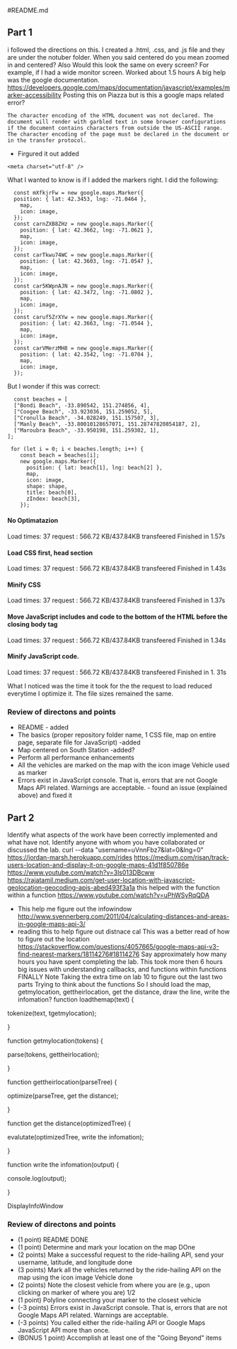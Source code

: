 #README.md
## Part 1
i followed the directions on this. I created a .html, .css, and .js file and they are under the notuber folder. 
When you said centered do you mean zoomed in and centered? Also Would this look the same on every screen? For example, if I had a wide monitor screen. 
Worked about 1.5 hours
 A big help was the google documentation.  
https://developers.google.com/maps/documentation/javascript/examples/marker-accessibility
Posting this on Piazza but is this a google maps related error?
```
The character encoding of the HTML document was not declared. The document will render with garbled text in some browser configurations if the document contains characters from outside the US-ASCII range. The character encoding of the page must be declared in the document or in the transfer protocol.
```
  - Firgured it out added 
  ```
  <meta charset="utf-8" />
  ```
What I wanted to know is if I added the markers right. I did the following:
```` 
  const mXfkjrFw = new google.maps.Marker({
  position: { lat: 42.3453, lng: -71.0464 },
    map,
    icon: image,
  });
  const carnZXB8ZHz = new google.maps.Marker({
    position: { lat: 42.3662, lng: -71.0621 },
    map,
    icon: image,
  });
  const carTkwu74WC = new google.maps.Marker({
    position: { lat: 42.3603, lng: -71.0547 },
    map,
    icon: image,
  });
  const car5KWpnAJN = new google.maps.Marker({
    position: { lat: 42.3472, lng: -71.0802 },
    map,
    icon: image,
  });
  const caruf5ZrXYw = new google.maps.Marker({
    position: { lat: 42.3663, lng: -71.0544 },
    map,
    icon: image,
  });
  const carVMerzMH8 = new google.maps.Marker({
    position: { lat: 42.3542, lng: -71.0704 },
    map,
    icon: image,
  });
  ````
 
 But I wonder if this was correct:
````
  const beaches = [
  ["Bondi Beach", -33.890542, 151.274856, 4],
  ["Coogee Beach", -33.923036, 151.259052, 5],
  ["Cronulla Beach", -34.028249, 151.157507, 3],
  ["Manly Beach", -33.80010128657071, 151.28747820854187, 2],
  ["Maroubra Beach", -33.950198, 151.259302, 1],
];

 for (let i = 0; i < beaches.length; i++) {
    const beach = beaches[i];
    new google.maps.Marker({
      position: { lat: beach[1], lng: beach[2] },
      map,
      icon: image,
      shape: shape,
      title: beach[0],
      zIndex: beach[3],
    });
````

#### No Optimatazion 
Load times:  37 request : 566.72 KB/437.84KB transfeered Finished in 1.57s
#### Load CSS first, head section
Load times:  37 request : 566.72 KB/437.84KB transfeered Finished in 1.43s
#### Minify CSS
Load times:  37 request : 566.72 KB/437.84KB transfeered Finished in 1.37s
#### Move JavaScript includes and code to the bottom of the HTML before the closing body tag
Load times:  37 request : 566.72 KB/437.84KB transfeered Finished in 1.34s
#### Minify JavaScript code. 
Load times:  37 request : 566.72 KB/437.84KB transfeered Finished in 1. 31s

What I noticed was the time it took for the the request to load reduced everytime I optimize it. The file sizes remained the same. 

### Review of directons and points
- README - added
- The basics (proper repository folder name, 1 CSS file, map on entire page, separate file for JavaScript) -added
- Map centered on South Station -added?
- Perform all performance enhancements
- All the vehicles are marked on the map with the icon image Vehicle used as marker
- Errors exist in JavaScript console. That is, errors that are not Google Maps API related. Warnings are acceptable. - found an issue (explained above) and fixed it
## Part 2


Identify what aspects of the work have been correctly implemented and what have not.
Identify anyone with whom you have collaborated or discussed the lab.
curl --data "username=uVnnFbz7&lat=0&lng=0" https://jordan-marsh.herokuapp.com/rides
https://medium.com/risan/track-users-location-and-display-it-on-google-maps-41d1f850786e 
https://www.youtube.com/watch?v=3ls013DBcww 
https://rajatamil.medium.com/get-user-location-with-javascript-geolocation-geocoding-apis-abed493f3a1a 
this helped with the function within a function
https://www.youtube.com/watch?v=uPhWSyRqQDA
 - This help me figure out the infowindow
 http://www.svennerberg.com/2011/04/calculating-distances-and-areas-in-google-maps-api-3/
  - reading this to help figure out distnace cal
  This was a better read of how to figure out the location
  https://stackoverflow.com/questions/4057665/google-maps-api-v3-find-nearest-markers/18114276#18114276
Say approximately how many hours you have spent completing the lab.
This took more then 6 hours
big issues with understanding callbacks,  and functions within functions
FINALLY
Note
Taking the extra time on lab 10 to figure out the last two parts
Trying to think about the functions
So I should load the map, getmylocation, gettheirlocation, get the distance, draw the line, write the infomation?
function loadthemap(text) {

  tokenize(text, tgetmylocation);

}

function getmylocation(tokens) {

  parse(tokens, gettheirlocation);

}

function gettheirlocation(parseTree) {

  optimize(parseTree, get the distance);

}

function get the distance(optimizedTree) {

  evalutate(optimizedTree, write the infomation);

}

function write the infomation(output) {

  console.log(output);

}

DisplayInfoWindow
### Review of directons and points
- (1 point) README DONE
- (1 point) Determine and mark your location on the map DOne
- (2 points) Make a successful request to the ride-hailing API, send your username, latitude, and longitude done
- (3 points) Mark all the vehicles returned by the ride-hailing API on the map using the icon image Vehicle done
- (2 points) Note the closest vehicle from where you are (e.g., upon clicking on marker of where you are) 1/2 
- (1 point) Polyline connecting your marker to the closest vehicle
- (-3 points) Errors exist in JavaScript console. That is, errors that are not Google Maps API related. Warnings are acceptable.
- (-3 points) You called either the ride-hailing API or Google Maps JavaScript API more than once.
- (BONUS 1 point) Accomplish at least one of the "Going Beyond" items